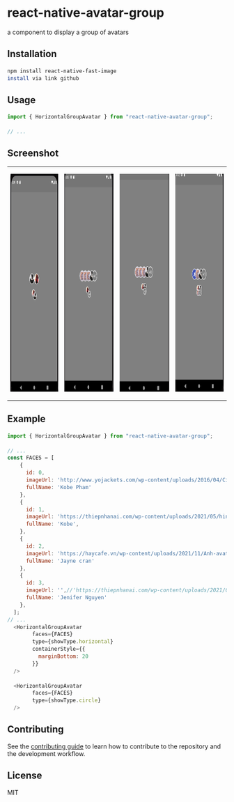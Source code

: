 # react-native-avatar-group

a component to display a group of avatars

## Installation

```sh
npm install react-native-fast-image
install via link github
```

## Usage

```js
import { HorizontalGroupAvatar } from "react-native-avatar-group";

// ...


```
## Screenshot

<table>
  <tr>
    <td><p align="center"><img src="/docs/notnumface.png" height="500"></p></td>
 <td><p align="center"><img src="/docs/numface1.png" height="500"></p></td>
  <td><p align="center"><img src="/docs/numface2.png" height="500"></p></td>
   <td><p align="center"><img src="/docs/numface3.png" height="500"></p></td>
  </tr>
</table>

## Example
```js
import { HorizontalGroupAvatar } from "react-native-avatar-group";

// ...
const FACES = [
    {
      id: 0,
      imageUrl: 'http://www.yojackets.com/wp-content/uploads/2016/04/Civil-War-Scarlet-Witch-Red-Coat-1.jpg',
      fullName: 'Kobe Pham'
    },
    {
      id: 1,
      imageUrl: 'https://thiepnhanai.com/wp-content/uploads/2021/05/hinh-anh-dai-dien-fb-dep-chat-2.jpg',
      fullName: 'Kobe',
    },
    {
      id: 2,
      imageUrl: 'https://haycafe.vn/wp-content/uploads/2021/11/Anh-avatar-dep-chat-lam-hinh-dai-dien.jpg',
      fullName: 'Jayne cran'
    },
    {
      id: 3,
      imageUrl: '',//'https://thiepnhanai.com/wp-content/uploads/2021/05/hinh-anh-dai-dien-fb-dep-chat-1.jpg',
      fullName: 'Jenifer Nguyen'
    },
  ];
// ...
  <HorizontalGroupAvatar
        faces={FACES}
        type={showType.horizontal}
        containerStyle={{
          marginBottom: 20
        }}
  />

  <HorizontalGroupAvatar
        faces={FACES}
        type={showType.circle}
  />

```


## Contributing

See the [contributing guide](CONTRIBUTING.md) to learn how to contribute to the repository and the development workflow.

## License

MIT
